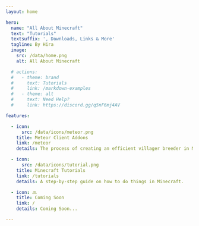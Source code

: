 ```yaml
---
layout: home

hero:
  name: "All About Minecraft"
  text: "Tutorials"
  textsuffix: ', Downloads, Links & More'
  tagline: By Hira
  image:
    src: /data/home.png
    alt: All About Minecraft

  # actions:
  #   - theme: brand
  #     text: Tutorials
  #     link: /markdown-examples
  #   - theme: alt
  #     text: Need Help?
  #     link: https://discord.gg/q5nF6mj4AV

features:

  - icon:
      src: /data/icons/meteor.png
    title: Meteor Client Addons
    link: /meteor
    details: The process of creating an efficient villager breeder in Minecraft

  - icon:
      src: /data/icons/tutorial.png
    title: Minecraft Tutorials
    link: /tutorials
    details: A step-by-step guide on how to do things in Minecraft.

  - icon: 🔜
    title: Coming Soon
    link: /
    details: Coming Soon...

---
```

<Home />

<!-- :::raw
<div class="overflow-hidden"></div>
::: -->